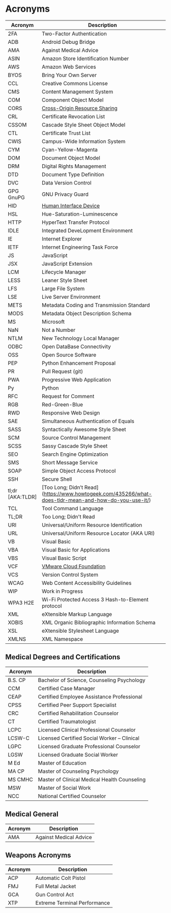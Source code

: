 # Acronyms 

| Acronym | Description | 
| ---- | ---- | 
|2FA| Two-Factor Authentication | 
|ADB| Android Debug Bridge | 
|AMA| Against Medical Advice |  
|ASIN| Amazon Store Identification Number |  
|AWS| Amazon Web Services |  
|BYOS| Bring Your Own Server |  
|CCL| Creative Commons License |  
|CMS| Content Management System | 
|COM| Component Object Model |  
|CORS| [Cross-Origin Resource Sharing](https://developer.mozilla.org/en-US/docs/Web/HTTP/CORS) |
|CRL|Certificate Revocation List|
|CSSOM| Cascade Style Sheet Object Model | 
|CTL|Certificate Trust List|
|CWIS|Campus-Wide Information System|
|CYM| Cyan-Yellow-Magenta |  
|DOM| Document Object Model |  
|DRM| Digital Rights Management |  
|DTD| Document Type Definition |  
|DVC| Data Version Control |  
|GPG <BR> GnuPG| GNU Privacy Guard |  
|HID| [Human Interface Device](https://www.usb.org/hid)  |  
|HSL| Hue-Saturation-Luminescence  |  
|HTTP|HyperText Transfer Protocol|  
|IDLE| Integrated DeveLopment Environment |  
|IE| Internet Explorer |  
|IETF| Internet Engineering Task Force |  
|JS| JavaScript |  
|JSX| JavaScript Extension |  
|LCM| Lifecycle Manager |  
|LESS| Leaner Style Sheet |  
|LFS| Large File System |  
|LSE| Live Server Environment |  
|METS|Metadata Coding and Transmission Standard|  
|MODS|Metadata Object Description Schema|  
|MS| Microsoft |  
|NaN| Not a Number |  
|NTLM| New Technology Local Manager  |  
|ODBC|Open DataBase Connectivity |
|OSS| Open Source Software|  
|PEP| Python Enhancement Proposal | 
|PR| Pull Request (git) |  
|PWA|Progressive Web Application|
|Py| Python |  
|RFC| Request for Comment |  
|RGB| Red-Green-Blue |  
|RWD|Responsive Web Design|  
|SAE|Simultaneous Authentication of Equals|
|SASS| Syntactically Awesome Style Sheet |
|SCM|Source Control Management|  
|SCSS| Sassy Cascade Style Sheet |   
|SEO| Search Engine Optimization |  
|SMS| Short Message Service |  
|SOAP|Simple Object Access Protocol|  
|SSH| Secure Shell |  
|tl;dr <BR> [AKA:TLDR]| [Too Long; Didn’t Read] (https://www.howtogeek.com/435266/what-does-tldr-mean-and-how-do-you-use-it/)  |  
|TCL|Tool Command Language|  
|TL;DR| Too Long; Didn't Read |  
|URI| Universal/Uniform Resource Identification |
|URL| Universal/Uniform Resource Locator (AKA URI) |  
|VB| Visual Basic |  
|VBA| Visual Basic for Applications |  
|VBS| Visual Basic Script |  
|VCF| [VMware Cloud Foundation]( https://www.vmware.com/products/cloud-foundation.html) |  
|VCS|Version Control System|
|WCAG|Web Content Accessibility Guidelines|
|WIP| Work in Progress | 
|WPA3 H2E|Wi-Fi Protected Access 3 Hash-to-Element protocol|
|XML|eXtensible Markup Language|
|XOBIS|XML Organic Bibliographic Information Schema|
|XSL|eXtensible Stylesheet Language|
|XMLNS|XML Namespace|

## Medical Degrees and Certifications

| Acronym | Decsription |  
| -- | -- |  
| B.S. CP|Bachelor of Science, Counseling Psychology |  
| CCM|Certified Case Manager |  
| CEAP|Certified Employee Assistance Professional |  
| CPSS|Certified Peer Support Specialist |  
| CRC|Certified Rehabilitation Counselor |  
| CT|Certified Traumatologist |  
| LCPC|Licensed Clinical Professional Counselor |  
| LCSW-C|Licensed Certified Social Worker – Clinical |  
| LGPC|Licensed Graduate Professional Counselor |  
| LGSW|Licensed Graduate Social Worker |  
| M Ed|Master of Education |  
| MA CP|Master of Counseling Psychology |  
| MS CMHC|Master of Clinical Medical Health Counseling |  
| MSW|Master of Social Work |  
| NCC|National Certified Counselor |  

## Medical General 

| Acronym | Description | 
| ---- | ---- | 
|AMA| Against Medical Advice |

## Weapons Acronyms

| Acronym | Description | 
| ---- | ---- | 
|ACP| Automatic Colt Pistol |
|FMJ| Full Metal Jacket |  
|GCA| Gun Control Act |  
|XTP| Extreme Terminal Performance |  

